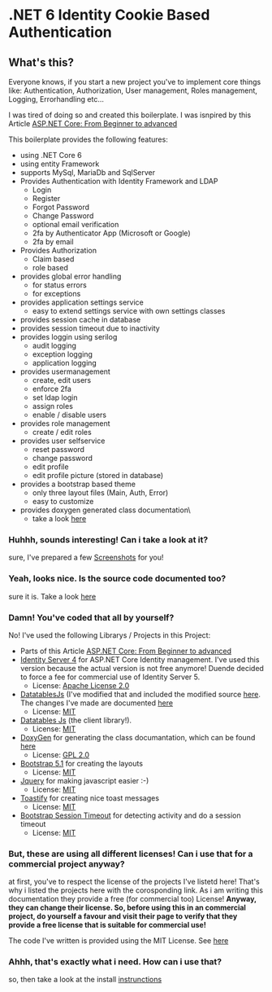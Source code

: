 # .NET 6 Identity Cookie Based Authentication

## What's this?

Everyone knows, if you start a new project you've to implement core things like: Authentication, Authorization, User management, Roles management, Logging, Errorhandling etc...

I was tired of doing so and created this boilerplate. I was isnpired by this Article [ASP.NET Core: From Beginner to advanced](https://burakneis.com/asp-net-core-identity/)

This boilerplate provides the following features:

* using .NET Core 6
* using entity Framework
* supports MySql, MariaDb and SqlServer
* Provides Authentication with Identity Framework and LDAP
    * Login
    * Register
    * Forgot Password
    * Change Password
    * optional email verification
    * 2fa by Authenticator App (Microsoft or Google)
    * 2fa by email
* Provides Authorization
    * Claim based
    * role based
* provides global error handling
    * for status errors
    * for exceptions
* provides application settings service
    * easy to extend settings service with own settings classes
* provides session cache in database
* provides session timeout due to inactivity
* provides loggin using serilog
    * audit logging
    * exception logging
    * application logging
* provides usermanagement
    * create, edit users
    * enforce 2fa
    * set ldap login
    * assign roles
    * enable / disable users
* provides role management
    * create / edit roles
* provides user selfservice
    * reset password
    * change password
    * edit profile
    * edit profile picture (stored in database)
* provides a bootstrap based theme
    * only three layout files (Main, Auth, Error)
    * easy to customize
* provides doxygen generated class documentation\
    * take a look [here](https://htmlpreview.github.io/?https://github.com/madcoda9000/dotnet-cookie-based-identity/blob/main/Documentation/generated/html/index.html)

### Huhhh, sounds interesting! Can i take a look at it?

sure, I've prepared a few [Screenshots](Documentation/SCREENSHOTS.md) for you!

### Yeah, looks nice. Is the source code documented too?

sure it is. Take a look [here](Documentation/generated/latex/refman.pdf)

### Damn! You've coded that all by yourself?

No! I've used the following Librarys / Projects in this Project:

* Parts of this Article [ASP.NET Core: From Beginner to advanced](https://burakneis.com/asp-net-core-identity/)
* [Identity Server 4](https://github.com/IdentityServer/IdentityServer4) for ASP.NET Core Identity management. I've used this version because the actual version is not free anymore! Duende decided to force a fee for commercial use of Identity Server 5.
    * License: [Apache License 2.0](https://github.com/IdentityServer/IdentityServer4/blob/main/LICENSE)
* [DatatablesJs](https://github.com/ekondur/DatatableJS) (I've modified that and included the modified source [here](DatatablesJs). The changes I've made are documented [here](https://github.com/ekondur/DatatableJS/issues)
    * License: [MIT](https://github.com/ekondur/DatatableJS/blob/main/LICENSE.md)
* [Datatables Js](https://datatables.net/) (the client library!). 
    * License: [MIT](https://datatables.net/license/mit)
* [DoxyGen](Https://doxygen.nl) for generating the class documantation, which can be found [here](Documentation/generated/html/)
    * License: [GPL 2.0](https://github.com/doxygen/doxygen/blob/master/LICENSE)
* [Bootstrap 5.1](https://getbootstrap.com) for creating the layouts
    * License: [MIT](https://github.com/twbs/bootstrap/blob/v4.0.0/LICENSE)
* [Jquery](https://jquery.com) for making javascript easier :-)
    * License: [MIT](https://jquery.org/license/)
* [Toastify](https://apvarun.github.io/toastify-js/) for creating nice toast messages
    * License: [MIT](https://github.com/apvarun/toastify-js/blob/master/LICENSE)
* [Bootstrap Session Timeout](https://jquery-plugins.net/bootstrap-session-timeout) for detecting activity and do a session timeout
    * License: [MIT](https://github.com/orangehill/bootstrap-session-timeout/blob/master/LICENSE.md)

### But, these are using all different licenses! Can i use that for a commercial project anyway?

at first, you've to respect the license of the projects I've listetd here! That's why i listed the projects here with the corosponding link.
As i am writing this documentation they provide a free (for commercial too) License! **Anyway, they can change their license. So, before using this in an commercial project, do yourself a favour and visit their page to verify that they provide a free license that is suitable for commercial use!**

The code I've written is provided using the MIT License. See [here](LICENSE.md)

### Ahhh, that's exactly what i need. How can i use that?

so, then take a look at the install [instrunctions](Documentation/INSTALLmd)
